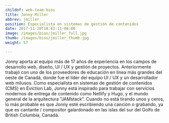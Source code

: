 ```yaml
---
childof: web-team-bios
title: Jonny Miller
abbrev: jmiller
position: Especialista en sistemas de gestión de contenidos 
date: 2017-11-20T18:43:11-08:00
image: /images/bios/jmiller_full.jpg
thumb: /images/bios/jmiller_thumb.jpg
weight: 57

---
```

Jonny aporta al equipo más de 17 años de experiencia en los campos de desarrollo web, diseño, UI / UX y gestión de proyectos. Anteriormente trabajó con uno de los proveedores de educación en línea más grandes del oeste de Canadá, donde fue el líder del equipo UI / UX y un desarrollador web milusos. Como especialista en sistemas de gestión de contenidos (CMS) en Eviction Lab, Jonny está inspirado para trabajar con servicios modernos de entrega de contenido como Netlify y Hugo, y el mundo general de la arquitectura "JAMstack". Cuando no está tirando unos y ceros, lo más probable es que Jonny esté escribiendo una canción o grabando, ya que es cantante / compositor galardonado en las islas del sur del Golfo de British Columbia, Canadá.